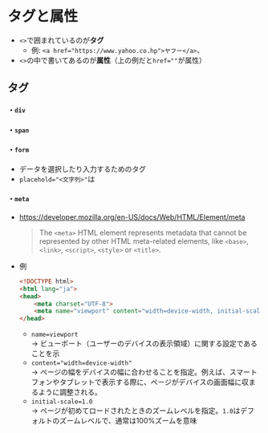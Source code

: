 # タグと属性
- `<>`で囲まれているのが**タグ**
  - 例: `<a href="https://www.yahoo.co.hp">ヤフー</a>`、
- `<>`の中で書いてあるのが**属性**（上の例だと`href=""`が属性）

## タグ
#### ・`div`


#### ・`span`

#### ・`form`
- データを選択したり入力するためのタグ
- `placehold="<文字列>"`は

#### ・`meta`
- https://developer.mozilla.org/en-US/docs/Web/HTML/Element/meta  
  > The `<meta>` HTML element represents metadata that cannot be represented by other HTML meta-related elements, like `<base>`, `<link>`, `<script>`, `<style>` or `<title>`.
- 例  
  ```html
  <!DOCTYPE html>
  <html lang="ja">
  <head>
      <meta charset="UTF-8">
      <meta name="viewport" content="width=device-width, initial-scale=1.0">
  </head>
  ```
  - `name=viewport`  
    → ビューポート（ユーザーのデバイスの表示領域）に関する設定であることを示
  - `content="width=device-width"`  
    → ページの幅をデバイスの幅に合わせることを指定。例えば、スマートフォンやタブレットで表示する際に、ページがデバイスの画面幅に収まるように調整される。
  - `initial-scale=1.0`  
    → ページが初めてロードされたときのズームレベルを指定。`1.0`はデフォルトのズームレベルで、通常は100%ズームを意味